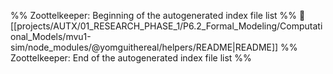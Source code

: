 %% Zoottelkeeper: Beginning of the autogenerated index file list  %%
📄 [[projects/AUTX/01_RESEARCH_PHASE_1/P6.2_Formal_Modeling/Computational_Models/mvu1-sim/node_modules/@yomguithereal/helpers/README|README]]
%% Zoottelkeeper: End of the autogenerated index file list  %%

